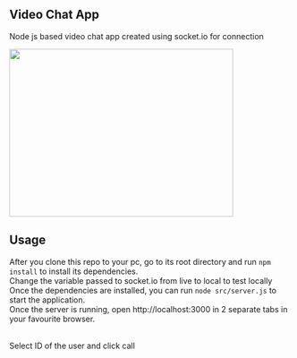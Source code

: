## Video Chat App

Node js based video chat app created using socket.io for connection</br>

<img src="https://user-images.githubusercontent.com/35618554/120242483-94745900-c22a-11eb-8226-7f7392ae1d2c.png" width="400" height="300">

## Usage

After you clone this repo to your pc, go to its root directory and run `npm install` to install its dependencies.</br>
Change the variable passed to socket.io from live to local to test locally</br>
Once the dependencies are installed, you can run  `node src/server.js` to start the application.</br>
Once the server is running, open http://localhost:3000 in 2 separate tabs in your favourite browser.</br></br>

Select ID of the user and click call


